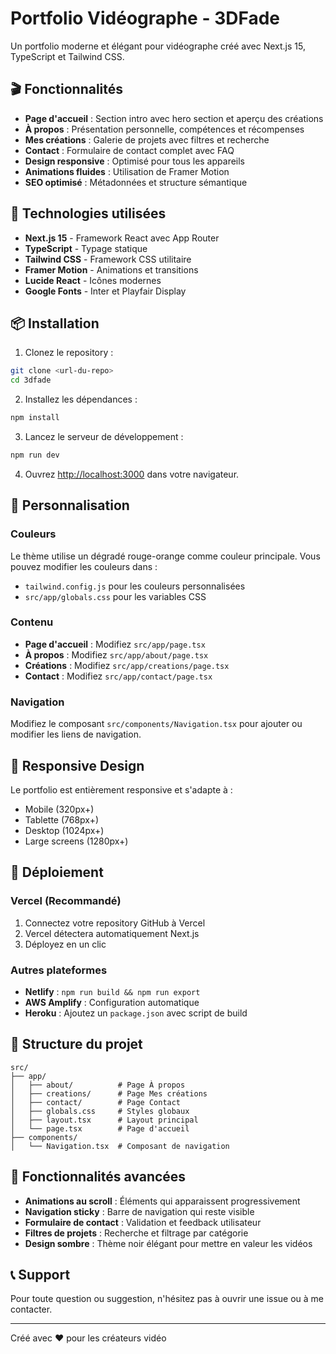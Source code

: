 # Portfolio Vidéographe - 3DFade

Un portfolio moderne et élégant pour vidéographe créé avec Next.js 15, TypeScript et Tailwind CSS.

## 🎬 Fonctionnalités

- **Page d'accueil** : Section intro avec hero section et aperçu des créations
- **À propos** : Présentation personnelle, compétences et récompenses
- **Mes créations** : Galerie de projets avec filtres et recherche
- **Contact** : Formulaire de contact complet avec FAQ
- **Design responsive** : Optimisé pour tous les appareils
- **Animations fluides** : Utilisation de Framer Motion
- **SEO optimisé** : Métadonnées et structure sémantique

## 🚀 Technologies utilisées

- **Next.js 15** - Framework React avec App Router
- **TypeScript** - Typage statique
- **Tailwind CSS** - Framework CSS utilitaire
- **Framer Motion** - Animations et transitions
- **Lucide React** - Icônes modernes
- **Google Fonts** - Inter et Playfair Display

## 📦 Installation

1. Clonez le repository :
```bash
git clone <url-du-repo>
cd 3dfade
```

2. Installez les dépendances :
```bash
npm install
```

3. Lancez le serveur de développement :
```bash
npm run dev
```

4. Ouvrez [http://localhost:3000](http://localhost:3000) dans votre navigateur.

## 🎨 Personnalisation

### Couleurs
Le thème utilise un dégradé rouge-orange comme couleur principale. Vous pouvez modifier les couleurs dans :
- `tailwind.config.js` pour les couleurs personnalisées
- `src/app/globals.css` pour les variables CSS

### Contenu
- **Page d'accueil** : Modifiez `src/app/page.tsx`
- **À propos** : Modifiez `src/app/about/page.tsx`
- **Créations** : Modifiez `src/app/creations/page.tsx`
- **Contact** : Modifiez `src/app/contact/page.tsx`

### Navigation
Modifiez le composant `src/components/Navigation.tsx` pour ajouter ou modifier les liens de navigation.

## 📱 Responsive Design

Le portfolio est entièrement responsive et s'adapte à :
- Mobile (320px+)
- Tablette (768px+)
- Desktop (1024px+)
- Large screens (1280px+)

## 🚀 Déploiement

### Vercel (Recommandé)
1. Connectez votre repository GitHub à Vercel
2. Vercel détectera automatiquement Next.js
3. Déployez en un clic

### Autres plateformes
- **Netlify** : `npm run build && npm run export`
- **AWS Amplify** : Configuration automatique
- **Heroku** : Ajoutez un `package.json` avec script de build

## 📄 Structure du projet

```
src/
├── app/
│   ├── about/          # Page À propos
│   ├── creations/      # Page Mes créations
│   ├── contact/        # Page Contact
│   ├── globals.css     # Styles globaux
│   ├── layout.tsx      # Layout principal
│   └── page.tsx        # Page d'accueil
├── components/
│   └── Navigation.tsx  # Composant de navigation
```

## 🎯 Fonctionnalités avancées

- **Animations au scroll** : Éléments qui apparaissent progressivement
- **Navigation sticky** : Barre de navigation qui reste visible
- **Formulaire de contact** : Validation et feedback utilisateur
- **Filtres de projets** : Recherche et filtrage par catégorie
- **Design sombre** : Thème noir élégant pour mettre en valeur les vidéos

## 📞 Support

Pour toute question ou suggestion, n'hésitez pas à ouvrir une issue ou à me contacter.

---

Créé avec ❤️ pour les créateurs vidéo
